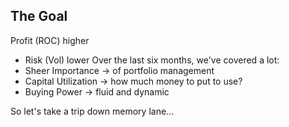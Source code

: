 ## The Goal
Profit (ROC) higher
   * Risk (Vol) lower
Over the last six months, we've covered a lot:
* Sheer Importance -> of portfolio management
* Capital Utilization -> how much money to put to use?
* Buying Power -> fluid and dynamic

So let's take a trip down memory lane...
